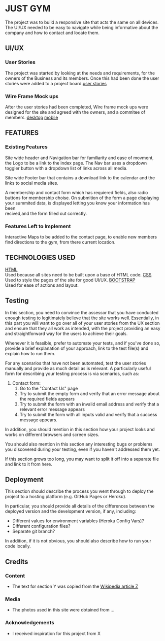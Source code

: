 # JUST GYM

The project was to build a responsive site that acts the same on all devices.
The UI/UX needed to be easy to navigate while being informative about the company and how to contact and locate them.
 
## UI/UX
 
### User Stories

The project was started by looking at the needs and requirements, for the owners of the Business and its members.
Once this had been done the user stories were added to a project board.[user stories](https://github.com/matt-pearson29/just-gym/blob/master/documents/userstories.pdf)

### Wire Frame Mock ups

After the user stories had been completed, Wire frame mock ups were designed for the site and agreed with the owners, and a commitee of members.
[desktop](https://github.com/matt-pearson29/just-gym/blob/master/documents/Just%20Gym%20Desktop.pdf)
[mobile](https://github.com/matt-pearson29/just-gym/blob/master/documents/Just%20Gym%20Mobile.pdf)

## FEATURES

 
### Existing Features

Site wide header and Navigation bar for familiarity and ease of movment, the Logo to be a link to the index page.
The Nav bar uses a dropdown toggler button with a dropdown list of links across all media.

Site wide Footer bar that contains a download link to the calendar and the links to social media sites.

A membership and contact form which has requiered fields, also radio buttons for membership choise.
On submition of the form a page displaying your summited data, is displayed letting you know your information has been<br> recived,and the form filled out correctly.

### Features Left to Implement
Interactive Maps to be added to the contact page, to enable new members find directions to the gym, from there current location.

## TECHNOLOGIES USED

[HTML](http://html.com) <br>Used because all sites need to be built upon a base of HTML code.
[CSS](https://www.w3.org/Style/CSS/Overview.en.html)<br> Used to style the pages of the site for good UI/UX.
[BOOTSTRAP](https://getbootstrap.com/)<br> Used for ease of actions and layout.

## Testing

In this section, you need to convince the assessor that you have conducted enough testing to legitimately believe that the site works well. Essentially, in this part you will want to go over all of your user stories from the UX section and ensure that they all work as intended, with the project providing an easy and straightforward way for the users to achieve their goals.

Whenever it is feasible, prefer to automate your tests, and if you've done so, provide a brief explanation of your approach, link to the test file(s) and explain how to run them.

For any scenarios that have not been automated, test the user stories manually and provide as much detail as is relevant. A particularly useful form for describing your testing process is via scenarios, such as:

1. Contact form:
    1. Go to the "Contact Us" page
    2. Try to submit the empty form and verify that an error message about the required fields appears
    3. Try to submit the form with an invalid email address and verify that a relevant error message appears
    4. Try to submit the form with all inputs valid and verify that a success message appears.

In addition, you should mention in this section how your project looks and works on different browsers and screen sizes.

You should also mention in this section any interesting bugs or problems you discovered during your testing, even if you haven't addressed them yet.

If this section grows too long, you may want to split it off into a separate file and link to it from here.

## Deployment

This section should describe the process you went through to deploy the project to a hosting platform (e.g. GitHub Pages or Heroku).

In particular, you should provide all details of the differences between the deployed version and the development version, if any, including:
- Different values for environment variables (Heroku Config Vars)?
- Different configuration files?
- Separate git branch?

In addition, if it is not obvious, you should also describe how to run your code locally.


## Credits

### Content
- The text for section Y was copied from the [Wikipedia article Z](https://en.wikipedia.org/wiki/Z)

### Media
- The photos used in this site were obtained from ...

### Acknowledgements

- I received inspiration for this project from X
